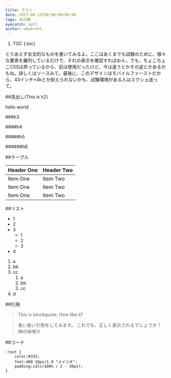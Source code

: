 ```yaml
---
title: テスト
date: 2017-08-12T00:00:00+09:00
tags: 未分類
eyecatch: null
author: wkwkrnht
---
```

1. TOC
   {:toc}

とりあえず全文的なものを書いてみるよ。ここはあくまでも試験のために、様々な要素を羅列しているだけで、それの表示を確認すればおｋ。でも、ちょこちょこCSSは弄っているから、前は使用だったけど、今は違うとかその逆とかあるかもね。詳しくはソースみて。最後に、このデザインはモバイルファーストだから、43インチ×4kとか耐えられないかも、試験環境がある人はスクショ送って。

\##見出し(This is h2)

hello world

\###h3

\####h4

\#####h5

\######h6

\##テーブル

| Header One     | Header Two     |
| :------------- | :------------- |
| Item One       | Item Two       |
| Item One       | Item Two       |
| Item One       | Item Two       |

\##リスト

* 1
* 2
* 3
  * 1
  * 2
  * 3
* 4

1. a
2. bb
3. cc
   1. a
   2. bb
   3. cc
4. d

\##引用

> This is blockquote. How like it?

> 長い長い引用をしてみます。
> これでも、正しく表示されるでしょうか？
> 神の味噌汁

\##コード

    :root {
        color:#333;
        font:400 10px/1.9 "メイリオ";
        padding:calc(100% / 2 - 50px);
    }
